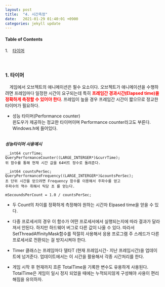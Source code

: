 ```yaml
---
layout: post
title:  "4. 시간측정"
date:   2021-01-29 01:40:01 +0900
categories: jekyll update
---
```

#### Table of Contents
  1.　[타이머](#1-타이머)<br />
<br />
<br />
**<span style="color:red"></span>**

### **1. 타이머**
　게임에서 오브젝트의 애니메이션은 필수 요소이다. 오브젝트가 애니메이션을 수행하려면 프레임마다 일정한 시간이 요구되는데 특히 **<span style="color:red">프레임간 경과시간(Elapsed time)을 정확하게 측정할 수 있어야 한다</span>**. 프레임이 높을 경우 프레임간 시간이 짧으므로 정교한 타이머가 필요하다.

* 성능 타이머(Performance counter)<br>
  윈도우가 제공하는 정교한 타이머이며 Performance counter라고도 부른다. Windows.h에 들어있다.<br><br>


***성능타이머 사용예시***

```
__int64 currTime;
QueryPerformanceCounter((LARGE_INTERGER*)&currTime);
위 함수를 통해 현재 시간 값을 64비트 정수로 돌려준다.

__int64 countsPerSec;
QueryPerformanceFrequency((LARGE_INTERGER*)&countsPerSec);
초 단위 시간을 얻으려면 Frequency 함수를 이용해서 주파수를 얻고
주파수의 역수 취해서 틱당 초 를 얻는다.

mSecoundsPerCount = 1.0 / countsPerSec;
```

- 두 Count의 차이를 정확하게 측정해야 원하는 시간차 Elpased time을 얻을 수 있다.

- 다중 프로세서의 경우 이 함수가 어떤 프로세서에서 실행되는지에 따라 결과가 달라져서 안된다. 하지만 하드웨어 버그로 다른 값이 나올 수 있다. 따라서 SetThreadAffinityMask함수를 적절히 사용해서 응용 프로그램 주 스레드가 다른 프로세서로 전환되는 걸 방지시켜야 한다.

- Timer 클래스는 프레임마다 델타T (현재 프레임시간- 지난 프레임시간)을 업데이트에 넘겨준다.
업데이트에서는 이 시간을 활용해서 각종 시간처리를 한다.

- 게임 시작 후 현재까지 흐른 TotalTime을 기록한 변수도 유용하게 사용된다. TotalTime은 게임이 일시 정지 되었을 때에는 누적되지않게 구성해야 사용이 편리해짐을 유의하자.
